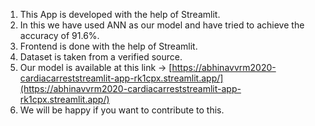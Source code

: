 1. This App is developed with the help of Streamlit.  
2. In this we have used ANN as our model and have tried to achieve the accuracy of 91.6%.  
3. Frontend is done with the help of Streamlit.  
4. Dataset is taken from a verified source.  
5. Our model is available at this link -> [https://abhinavvrm2020-cardiacarreststreamlit-app-rk1cpx.streamlit.app/](https://abhinavvrm2020-cardiacarreststreamlit-app-rk1cpx.streamlit.app/)  
6. We will be happy if you want to contribute to this.
